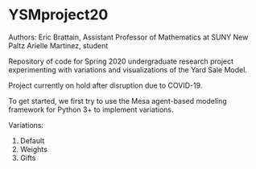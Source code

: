 # YSMproject20
Authors: 
  Eric Brattain, Assistant Professor of Mathematics at SUNY New Paltz
  Arielle Martinez, student

Repository of code for Spring 2020 undergraduate research project experimenting with variations and visualizations
of the Yard Sale Model.

Project currently on hold after disruption due to COVID-19.

To get started, we first try to use the Mesa agent-based modeling framework for Python 3+ to implement variations.

Variations:
1) Default
2) Weights
3) Gifts

